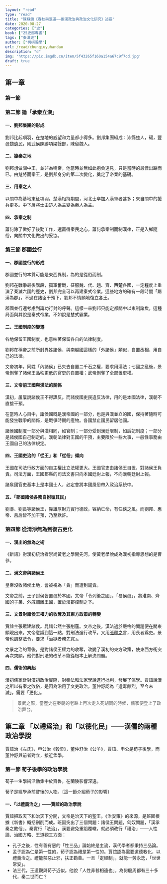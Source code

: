 ```yaml
---
layout: "read"
type: "read"
title: "陳蘇鎭《春秋與漢道——兩漢政治與政治文化研究》述要"
date: 2020-08-27
categories: ["史"]
book: ["25史部專書"]
tags: ["秦漢史"]
author: ["柯棋瀚學"]
url: /read/chunqiuyuhandao
description: "d"
img: 'https://pic.imgdb.cn/item/5f43265f160a154a67c9f7cd.jpg'
draft: true
---
```


## 第一章

### 第一節

### 第二節 論「承秦立漢」

#### 一、劉邦集團的形成

劉邦比起項羽，在䠂地的威望和力量都小得多。劉邦集團組成：沛縣䠂人，碭，豐邑魏遺民，剛武侯陳勝項梁餘部，陳留魏人。

#### 二、據秦之地

劉邦想做關中王，並非為稱帝，他當時並無如此抱負遠見，只是當時的最佳出路而已。由䠂將而秦王，是劉邦身分的第二次變化，奠定了帝業的基礎。

#### 三、用秦之人

以關中為基地東征項羽。楚漢相持期間，河北士卒加入漢軍者甚多；來自關中的援兵更多。中下層將士由楚人為主變為秦人為主。

#### 四、承秦之制

蕭何除了做好了後勤工作，還贏得秦民之心。蕭何承秦制而制漢律，正是入鄉隨俗，向關中文化做出的妥協。

### 第三節 郡國並行

#### 一、郡國並行的形成

郡國並行的本質可能是東西異制，為的是從俗而制。

劉邦在戰爭最後階段，孤軍奮戰，征服魏、代、趙、齊、西楚各國，一定程度上重演了秦滅六國的歷史，劉邦完全可以再建秦式帝業。這些地方的確有一段時間「屬漢為郡」，不過在諸臣干預下，劉邦不情願地復立各王。

郡國並行還考慮到論功行封的呼聲。這樣一來劉邦只能定都關中以東制諸矦，這種局面與其說是秦式帝業，不如說是䠂式霸業。

#### 二、王國制度的變遷

各地保留王國制度，也意味著保留各自的法律制度。

劉邦在稱帝之前所封異姓諸侯，與南越國這樣的「外諸侯」類似，自置丞相，用自己的法律。

文帝初年，同姓「內諸侯」已失去自置二千石之權，要求用漢法；七國之亂後，景帝剝奪了諸侯王品秩更低的官吏的自置權；武帝剝奪了全部置吏權。

#### 三、文帝前王國與漢法的關係

漢初，屢屢說諸侯王不得謀反。而諸侯國吏民違反法律，用的是本國法律，漢朝不直接干預。

在當時人心目中，諸侯國旣是漢帝國的一部分，也是與漢並立的國，保持著隨時可能發生戰爭的關係，是戰爭時期的產物。各國禁止國民留居他國。

諸侯國制度一部分與漢相同，如官制；一部分受到漢廷限制，如后妃制度；一部分是諸侯國自己制定的。漢朝法律對王國的干預，主要限於一些大事，一般性事務由王國自己的法律規定。

#### 四、王國吏治的「從王」和「從俗」傾向

王國在司法行政方面的自主權比立法權更大。王國官吏由諸侯王自置，對諸侯王負責。司法方面，王國郡縣的司法文書只向本國廷尉上報，不向漢朝廷尉上報。

諸矦國官吏基本上是本國士人，必定會將本國風俗帶入政治系統中。

#### 五、「郡國諸侯各務自拊循其民」

劉濞、劉長等諸侯王，靠雄厚財力實行德政，容納亡命，有任俠之風。而劉邦、惠帝、呂后皆不加干預，乃至默許。

### 第四節 從清淨無為到復古更化

#### 一、漢出的無為之術

《新語》對漢初統治者崇尚黃老之學開先河。使黃老學說成為漢初指導思想的是曹參。

#### 二、漢文帝與諸侯王

皇帝沒收諸侯土地，會被視為「貪」而遭到譴責。

文帝之前，王子封侯皆置邑於本國。文帝「令列後之國」，「易侯邑」，將淮南、齊國的子弟、外戚調離王國，置於漢郡控制之下。

#### 三、文景對諸侯王權力的收奪及其東方政策的轉變

賈誼主張眾建諸侯。晁錯公然主張削藩。文帝之後，漢法過於嚴格的問題便在關東顯現出來。文帝意識到這一點，對刑法進行改革。又用<u>張釋之</u>言，用長者爲吏。景帝也調整法令，要求「治獄者務先寬」。

文景之治的背後，是對諸侯王權力的收奪，改變了漢初的東方政策，使東西方衝突再次突顯，他們對刑法的改革不能從根本上解決問題。

#### 四、儒術的興起

漢初儒家針對漢初政治實際，對秦法和法家學說進行批判，發展了儒學。賈誼說漢之所以有秦之敗俗，是因為沿用了文吏政治。董仲舒認為「遺毒餘烈，至今未滅」，需要「更化」。

> 景武之際，當歷史在秦朝的老路上再次走入死胡同的時候，儒家便登上了政治舞台。

## 第二章 「以禮爲治」和「以德化民」——漢儒的兩種政治學說

 賈誼治《左氏》，申公治《穀梁》，董仲舒治《公羊》，賈誼、申公是荀子後學，而董仲舒與前者對立，接近孟學。

### 第一節 荀子後學的政治學說

荀子一生學術活動集中於齊魯，在蘭陵影響深遠。

荀子是經學承前啓後的人物。〔這一節介紹荀子的影響〕

#### 一、「以禮義治之」——賈誼的政治學說

賈誼把取天下和治天下分開，文帝是治天下的聖王。《治安策》的來源，是班固根據《新書》概括刪削而成。班固突出了三個問題：諸侯王問題，匈奴問題，「漢承秦之敗俗」。秦實行「法治」，漢要避免重蹈覆轍，就必須改行「禮治」——人性論、治國方略、王道觀三方面：

- 孔子之後，性有善有惡的「性三品」論始終是主流，漢代學者都秉持三品論。
- 孟子認為仁是第一性的，荀子認為禮是第一性的。賈誼認為需要道德教化，以禮義治之。禮能禁惡止邪，扶正勸善。一旦「定經制」，就能一勞永逸，「世世常安」。
- 法三代，王道觀與荀子近似。他說「人性非甚相遠也」，為何殷周都有三十多代，秦二世而亡？





























